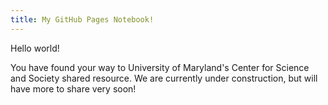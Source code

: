 ```yaml
---
title: My GitHub Pages Notebook!
---
```


Hello world!

You have found your way to University of Maryland's Center for Science and Society shared resource. We are currently under construction, but will have more to share very soon!
